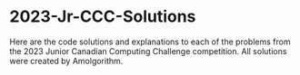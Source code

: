# 2023-Jr-CCC-Solutions
Here are the code solutions and explanations to each of the problems from the 2023 Junior Canadian Computing Challenge competition. All solutions were created by Amolgorithm.
